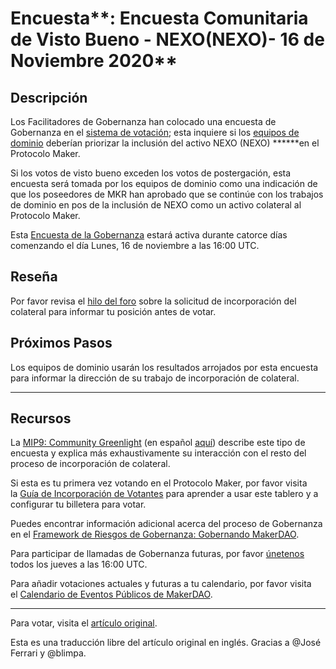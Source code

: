 # Encuesta**: Encuesta Comunitaria de Visto Bueno - NEXO(NEXO)- 16 de Noviembre 2020**

## **Descripción**

Los Facilitadores de Gobernanza han colocado una encuesta de Gobernanza en el [sistema de votación](https://vote.makerdao.com/polling); esta inquiere si los [equipos de dominio](https://github.com/makerdao/mips/blob/Accepted/MIP7/mip7.md#mip7c2-the-current-domain-roles-list) deberían priorizar la inclusión del activo NEXO (NEXO) **\*\***en el Protocolo Maker.

Si los votos de visto bueno exceden los votos de postergación, esta encuesta será tomada por los equipos de dominio como una indicación de que los poseedores de MKR han aprobado que se continúe con los trabajos de dominio en pos de la inclusión de NEXO como un activo colateral al Protocolo Maker.

Esta [Encuesta de la Gobernanza](https://community-development.makerdao.com/en/learn/governance/on-chain-gov/) estará activa durante catorce días comenzando el día Lunes, 16 de noviembre a las 16:00 UTC.

## **Reseña**

Por favor revisa el [hilo del foro](https://forum.makerdao.com/t/nexo-mip6-collateral-onboarding-application/4236) sobre la solicitud de incorporación del colateral para informar tu posición antes de votar.

## Próximos Pasos

Los equipos de dominio usarán los resultados arrojados por esta encuesta para informar la dirección de su trabajo de incorporación de colateral.

---

## **Recursos**

La [MIP9: Community Greenlight](https://github.com/makerdao/mips/blob/Accepted/MIP9/mip9.md) (en español [aquí](https://forum.makerdao.com/t/mip9-en-espanol/4773)) describe este tipo de encuesta y explica más exhaustivamente su interacción con el resto del proceso de incorporación de colateral.

Si esta es tu primera vez votando en el Protocolo Maker, por favor visita la [Guía de Incorporación de Votantes](https://community-development.makerdao.com/onboarding/voter-onboarding) para aprender a usar este tablero y a configurar tu billetera para votar.

Puedes encontrar información adicional acerca del proceso de Gobernanza en el [Framework de Riesgos de Gobernanza: Gobernando MakerDAO](https://community-development.makerdao.com/governance/governance-risk-framework).

Para participar de llamadas de Gobernanza futuras, por favor [únetenos](https://community-development.makerdao.com/governance/governance-and-risk-meetings) todos los jueves a las 16:00 UTC.

Para añadir votaciones actuales y futuras a tu calendario, por favor visita el [Calendario de Eventos Públicos de MakerDAO](https://calendar.google.com/calendar/embed?src=makerdao.com_3efhm2ghipksegl009ktniomdk%40group.calendar.google.com&ctz=America%2FLos_Angeles).

---

Para votar, visita el [artículo original](https://github.com/makerdao/community/blob/master/governance/polls/MIP9%20Community%20Greenlight%20Poll%20-%20NEXO%20-%20November%2016,%202020.md).

Esta es una traducción libre del artículo original en inglés. Gracias a @José Ferrari y @blimpa.
